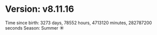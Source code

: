 # Version: v8.11.16
Time since birth: 3273 days, 78552 hours, 4713120 minutes, 282787200 seconds
Season: Summer ☀️
